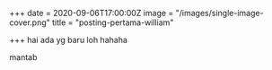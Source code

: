 +++
date = 2020-09-06T17:00:00Z
image = "/images/single-image-cover.png"
title = "posting-pertama-william"

+++
hai ada yg baru loh hahaha

mantab